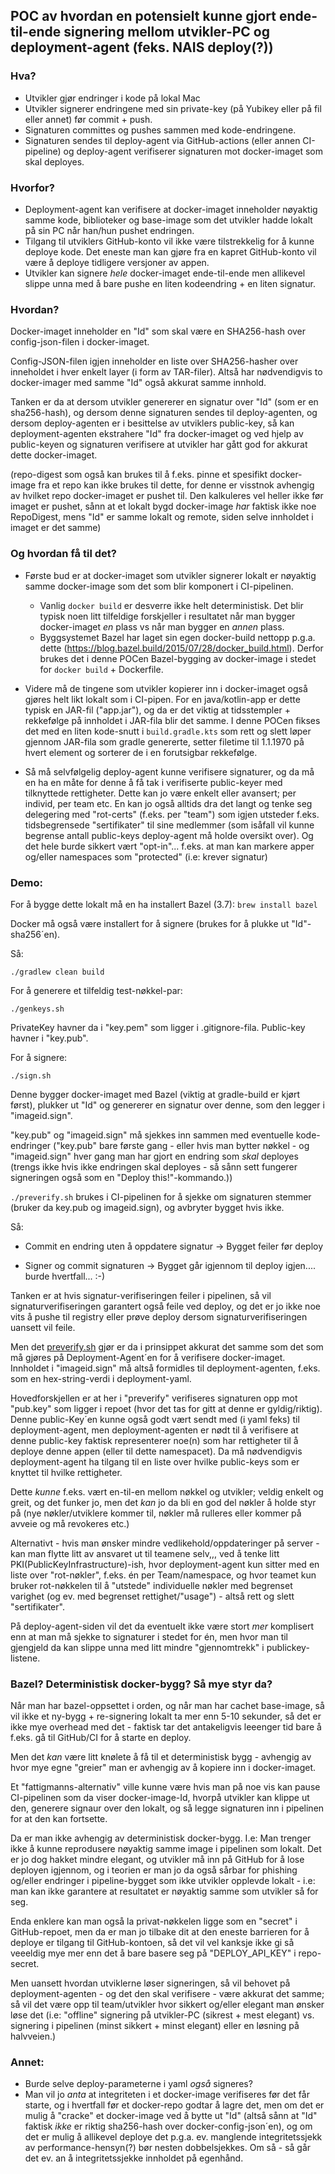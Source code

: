 
## POC av hvordan en potensielt kunne gjort ende-til-ende signering mellom utvikler-PC og deployment-agent (feks. NAIS deploy(?))


### Hva?
 - Utvikler gjør endringer i kode på lokal Mac
 - Utvikler signerer endringene med sin private-key (på Yubikey eller på fil eller annet) før commit + push.
 - Signaturen committes og pushes sammen med kode-endringene.
 - Signaturen sendes til deploy-agent via GitHub-actions (eller annen CI-pipeline) og deploy-agent verifiserer signaturen mot docker-imaget som skal deployes.
    
### Hvorfor?
- Deployment-agent kan verifisere at docker-imaget inneholder nøyaktig samme kode, biblioteker og base-image som det utvikler hadde lokalt på sin PC når han/hun pushet endringen.
- Tilgang til utviklers GitHub-konto vil ikke være tilstrekkelig for å kunne deploye kode. Det eneste man kan gjøre fra en kapret GitHub-konto vil være å deploye tidligere versjoner av appen.
- Utvikler kan signere _hele_ docker-imaget ende-til-ende men allikevel slippe unna med å bare pushe en liten kodeendring + en liten signatur.

### Hvordan?

Docker-imaget inneholder en "Id" som skal være en SHA256-hash over config-json-filen i docker-imaget.

Config-JSON-filen igjen inneholder en liste over SHA256-hasher over inneholdet i hver enkelt layer (i form av TAR-filer). 
Altså har nødvendigvis to docker-imager med samme "Id" også akkurat samme innhold.

Tanken er da at dersom utvikler genererer en signatur over "Id" (som er en sha256-hash),
og dersom denne signaturen sendes til deploy-agenten,
og dersom deploy-agenten er i besittelse av utviklers public-key,
så kan deployment-agenten ekstrahere "Id" fra docker-imaget og ved hjelp av public-keyen og signaturen
verifisere at utvikler har gått god for akkurat dette docker-imaget.

(repo-digest som også kan brukes til å f.eks. pinne et spesifikt docker-image fra et repo kan ikke brukes til dette,
for denne er visstnok avhengig av hvilket repo docker-imaget er pushet til. Den kalkuleres vel heller ikke før imaget er pushet,
sånn at et lokalt bygd docker-image _har_ faktisk ikke noe RepoDigest,
mens "Id" er samme lokalt og remote, siden selve innholdet i imaget er det samme)


### Og hvordan få til det?

- Første bud er at docker-imaget som utvikler signerer lokalt er nøyaktig samme docker-image som det som blir komponert i CI-pipelinen.
  - Vanlig ```docker build``` er desverre ikke helt deterministisk. 
Det blir typisk noen litt tilfeldige forskjeller i resultatet når man bygger docker-imaget _en_ plass vs når man bygger en _annen_ plass.
  - Byggsystemet Bazel har laget sin egen docker-build nettopp p.g.a. dette (https://blog.bazel.build/2015/07/28/docker_build.html). 
    Derfor brukes det i denne POCen Bazel-bygging av docker-image i stedet for ```docker build``` + Dockerfile.

- Videre må de tingene som utvikler kopierer inn i docker-imaget også gjøres helt likt lokalt som i CI-pipen.
  For en java/kotlin-app er dette typisk en JAR-fil ("app.jar"), 
  og da er det viktig at tidsstempler + rekkefølge på innholdet i JAR-fila blir det samme.
  I denne POCen fikses det med en liten kode-snutt i ```build.gradle.kts``` som rett og slett løper gjennom JAR-fila som gradle genererte,
  setter filetime til 1.1.1970 på hvert element og sorterer de i en forutsigbar rekkefølge.
  
- Så må selvfølgelig deploy-agent kunne verifisere signaturer, og da må en ha en måte for denne å få tak i verifiserte public-keyer med tilknyttede rettigheter.
Dette kan jo være enkelt eller avansert; per individ, per team etc. 
  En kan jo også alltids dra det langt og tenke seg delegering med "rot-certs" (f.eks. per "team") som igjen utsteder f.eks. tidsbegrensede "sertifikater" til sine medlemmer 
  (som isåfall vil kunne begrense antall public-keys deploy-agent må holde oversikt over).
  Og det hele burde sikkert vært "opt-in"... f.eks. at man kan markere apper og/eller namespaces som "protected" (i.e: krever signatur)

### Demo:

For å bygge dette lokalt må en ha installert Bazel (3.7): ```brew install bazel```

Docker må også være installert for å signere (brukes for å plukke ut "Id"-sha256´en).

Så:

```./gradlew clean build```

For å generere et tilfeldig test-nøkkel-par: 

```./genkeys.sh```

PrivateKey havner da i "key.pem" som ligger i .gitignore-fila. Public-key havner i "key.pub".

For å signere:

```./sign.sh```

Denne bygger docker-imaget med Bazel (viktig at gradle-build er kjørt først), 
plukker ut "Id" og genererer en signatur over denne, som den legger i "imageid.sign".

"key.pub" og "imageid.sign" må sjekkes inn sammen med eventuelle kode-endringer 
("key.pub" bare første gang - eller hvis man bytter nøkkel - og "imageid.sign" hver gang man har gjort en endring som _skal_ deployes 
(trengs ikke hvis ikke endringen skal deployes - så sånn sett fungerer signeringen også som en "Deploy this!"-kommando.))

```./preverify.sh``` brukes i CI-pipelinen for å sjekke om signaturen stemmer (bruker da key.pub og imageid.sign), og avbryter bygget hvis ikke.

Så:

- Commit en endring uten å oppdatere signatur -> Bygget feiler før deploy

- Signer og commit signaturen -> Bygget går igjennom til deploy igjen.... burde hvertfall...  :-)


Tanken er at hvis signatur-verifiseringen feiler i pipelinen, så vil signaturverifiseringen garantert også feile ved deploy,
og det er jo ikke noe vits å pushe til registry eller prøve deploy dersom signaturverifiseringen uansett vil feile.

Men det [preverify.sh](preverify.sh) gjør er da i prinsippet akkurat det samme som det som må gjøres på Deployment-Agent´en for å verifisere docker-imaget.
Innholdet i "imageid.sign" må altså formidles til deployment-agenten, f.eks. som en hex-string-verdi i deployment-yaml.

Hovedforskjellen er at her i "preverify" verifiseres signaturen opp mot "pub.key" som ligger i repoet (hvor det tas for gitt at denne er gyldig/riktig).
Denne public-Key´en kunne også godt vært sendt med (i yaml feks) til deployment-agent, men deployment-agenten er nødt til å
verifisere at denne public-key faktisk representerer noe(n) som har rettigheter til å deploye denne appen (eller til dette namespacet).
Da må nødvendigvis deployment-agent ha tilgang til en liste over hvilke public-keys som er knyttet til hvilke rettigheter.

Dette _kunne_ f.eks. vært en-til-en mellom nøkkel og utvikler; veldig enkelt og greit, og det funker jo, men det _kan_ jo da bli en god del nøkler å holde styr på 
(nye nøkler/utviklere kommer til, nøkler må rulleres eller kommer på avveie og må revokeres etc.)

Alternativt - hvis man ønsker mindre vedlikehold/oppdateringer på server - kan man flytte litt av ansvaret ut til teamene selv,,,
ved å tenke litt PKI(PublicKeyInfrastructure)-ish, hvor deployment-agent kun sitter med en liste over "rot-nøkler", f.eks. én per Team/namespace,
og hvor teamet kun bruker rot-nøkkelen til å "utstede" individuelle nøkler med begrenset varighet (og ev. med begrenset rettighet/"usage") - altså rett og slett "sertifikater".

På deploy-agent-siden vil det da eventuelt ikke være stort _mer_ komplisert enn at man må sjekke to signaturer i stedet for én, 
men hvor man til gjengjeld da kan slippe unna med litt mindre "gjennomtrekk" i publickey-listene.



### Bazel? Deterministisk docker-bygg? Så mye styr da?

Når man har bazel-oppsettet i orden, og når man har cachet base-image, så vil ikke et ny-bygg + re-signering lokalt ta mer enn 5-10 sekunder,
så det er ikke mye overhead med det - faktisk tar det antakeligvis leeenger tid bare å f.eks. gå til GitHub/CI for å starte en deploy.

Men det _kan_ være litt knølete å få til et deterministisk bygg - avhengig av hvor mye egne "greier" man er avhengig av å kopiere inn i docker-imaget.

Et "fattigmanns-alternativ" ville kunne være hvis man på noe vis kan pause CI-pipelinen som da viser docker-image-Id,
hvorpå utvikler kan klippe ut den, generere signaur over den lokalt, og så legge signaturen inn i pipelinen for at den kan fortsette.

Da er man ikke avhengig av deterministisk docker-bygg. 
I.e: Man trenger ikke å kunne reprodusere nøyaktig samme image i pipelinen som lokalt.
Det er jo dog hakket mindre elegant, og utvikler må inn på GitHub for å lose deployen igjennom,
og i teorien er man jo da også sårbar for phishing og/eller endringer i pipeline-bygget som ikke utvikler opplevde lokalt - 
i.e: man kan ikke garantere at resultatet er nøyaktig samme som utvikler så for seg.

Enda enklere kan man også la privat-nøkkelen ligge som en "secret" i GitHub-repoet,
men da er man jo tilbake dit at den eneste barrieren for å deploye er tilgang til GitHub-kontoen,
så det vil vel kanksje ikke gi så veeeldig mye mer enn det å bare basere seg på "DEPLOY_API_KEY" i repo-secret.

Men uansett hvordan utviklerne løser signeringen, så vil behovet på deployment-agenten - og det den skal verifisere - være akkurat det samme;
så vil det være opp til team/utvikler hvor sikkert og/eller elegant man ønsker løse det 
(i.e: "offline" signering på utvikler-PC (sikrest + mest elegant) vs. signering i pipelinen (minst sikkert + minst elegant) 
eller en løsning på halvveien.)


### Annet:

- Burde selve deploy-parameterne i yaml _også_ signeres? 
- Man vil jo _anta_ at integriteten i et docker-image verifiseres før det får starte, og i hvertfall før et docker-repo godtar å lagre det, 
  men om det er mulig å "cracke" et docker-image ved å bytte ut "Id" (altså sånn at "Id" faktisk _ikke_ er riktig sha256-hash over docker-config-json´en),
  og om det er mulig å allikevel deploye det p.g.a. ev. manglende integritetssjekk av performance-hensyn(?) bør nesten dobbelsjekkes.
  Om så - så går det ev. an å integritetssjekke innholdet på egenhånd.





